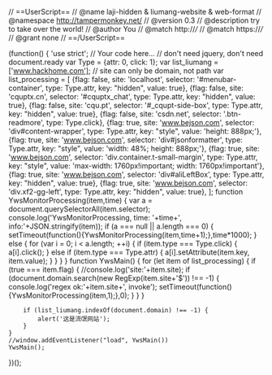 // ==UserScript==
// @name         laji-hidden & liumang-website & web-format
// @namespace    http://tampermonkey.net/
// @version      0.3
// @description  try to take over the world!
// @author       You
// @match        http://*/*
// @match        https://*/*
// @grant        none
// ==/UserScript==

(function() {
    'use strict';
    // Your code here...
    // don't need jquery, don't need document.ready
    var Type = {attr: 0, click: 1};
    var list_liumang = ['www.hackhome.com'];
    // site can only be domain, not path
    var list_processing = [
                           {flag: false, site: 'localhost', selector: '#menubar-container', type: Type.attr, key: "hidden", value: true},
                           {flag: false, site: 'cquptx.cn', selector: '#cquptx_chat', type: Type.attr, key: "hidden", value: true},
                           {flag: false, site: 'cqu.pt', selector: '#_cqupt-side-box', type: Type.attr, key: "hidden", value: true},
                           {flag: false, site: 'csdn.net', selector: '.btn-readmore', type: Type.click},
                           {flag: true, site: 'www.bejson.com', selector: 'div#content-wrapper', type: Type.attr, key: "style", value: 'height: 888px;'},
                           {flag: true, site: 'www.bejson.com', selector: 'div#jsonformatter', type: Type.attr, key: "style", value: 'width: 48%; height: 888px;'},
                           {flag: true, site: 'www.bejson.com', selector: 'div.container.t-small-margin', type: Type.attr, key: "style", value: 'max-width: 1760px!important; width: 1760px!important'},
                           {flag: true, site: 'www.bejson.com', selector: 'div#aliLeftBox', type: Type.attr, key: "hidden", value: true},
                           {flag: true, site: 'www.bejson.com', selector: 'div.xf2-gg-left', type: Type.attr, key: "hidden", value: true},
                    ];
    function YwsMonitorProcessing(item,time) {
        var a = document.querySelectorAll(item.selector);
        console.log('YwsMonitorProcessing, time: '+time+', info:'+JSON.stringify(item));
        if (a === null || a.length === 0) {
            setTimeout(function(){YwsMonitorProcessing(item,time+1);},time*1000);
        } else {
            for (var i = 0; i < a.length; ++i) {
                if (item.type === Type.click) {
                    a[i].click();
                } else if (item.type === Type.attr) {
                    a[i].setAttribute(item.key, item.value);
                }
            }
        }
    }
    function YwsMain() {
        for (let item of list_processing) {
            if (true === item.flag) {
                //console.log('site:'+item.site);
                if (document.domain.search(new RegExp(item.site+'\$')) !== -1) {
                    console.log('regex ok:'+item.site+', invoke');
                    setTimeout(function(){YwsMonitorProcessing(item,1);},0);
                }
            }
        }

        if (list_liumang.indexOf(document.domain) !== -1) {
            alert('这是流氓网站');
        }
    }
    //window.addEventListener("load", YwsMain())
    YwsMain();
})();